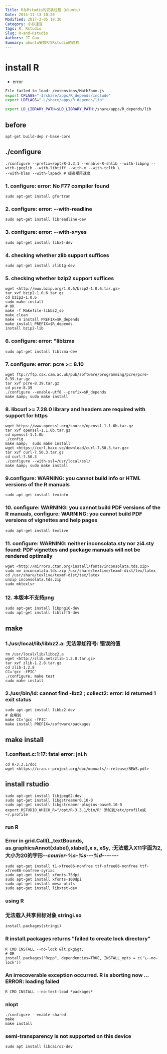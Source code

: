 ```yaml
---
Title: R与Rstudio的安装过程（ubuntu）
Date: 2014-11-13 10:20
Modified: 2017-2-05 19:30
Category: 小抄速查
Tags: R, Rstudio
Slug: R-and-Rstudio
Authors: JT Guo
Summary: ubuntu安装R与Rstudio的过程
---
```

# install R

+ error

```bash
File failed to load: /extensions/MathZoom.js
export CFLAGS="-I/share/apps/R_depends/include"
export LDFLAGS="-L/share/apps/R_depends/lib"

export LD_LIBRARY_PATH=$LD_LIBRARY_PATH:/share/apps/R_depends/lib
```

<!--more-->

## before

```shell
apt-get build-dep r-base-core
```

## ./configure

```shell
./configure --prefix=/opt/R-3.3.1 --enable-R-shlib --with-libpng --with-jpeglib --with-libtiff --with-x --with-tcltk \
--with-blas --with-lapack # 提高矩阵速度
```

### 1. configure: error: No F77 compiler found

```shell
sudo apt-get install gfortran
```

### 2. configure: error: --with-readline

```shell
sudo apt-get install libreadline-dev
```

### 3. configure: error: --with-x=yes

```shell
sudo apt-get install libxt-dev
```

### 4. checking whether zlib support suffices

```shell
sudo apt-get install zlib1g-dev
```

### 5. checking whether bzip2 support suffices

```shell
wget <http://www.bzip.org/1.0.6/bzip2-1.0.6.tar.gz>
tar xvf bzip2-1.0.6.tar.gz
cd bzip2-1.0.6
sudo make install
# OR
make -f Makefile-libbz2_so
make clean
make -n install PREFIX=$R_depends
make install PREFIX=$R_depends
install bzip2-lib
```

### 6. configure: error: "liblzma

```shell
sudo apt-get install liblzma-dev
```

### 7. configure: error: pcre &gt;= 8.10

```shell
wget ftp://ftp.csx.cam.ac.uk/pub/software/programming/pcre/pcre-8.39.tar.gz
tar xvf pcre-8.39.tar.gz
cd pcre-8.39
./configure --enable-utf8 --prefix=$R_depends
make &amp; sudo make install
```

### 8. libcurl &gt;= 7.28.0 library and headers are required with support for https

```shell
wget https://www.openssl.org/source/openssl-1.1.0b.tar.gz
tar xvf openssl-1.1.0b.tar.gz
cd openssl-1.1.0b
./config
make &amp;  sudo make install
wget <https://curl.haxx.se/download/curl-7.50.3.tar.gz>
tar xvf curl-7.50.3.tar.gz
cd curl-7.50.3
./configure --with-ssl=/usr/local/ssl/
make &amp; sudo make install
```

### 9.configure: WARNING: you cannot build info or HTML versions of the R manuals

```shell
sudo apt-get install texinfo
```

### 10. configure: WARNING: you cannot build PDF versions of the R manuals, configure: WARNING: you cannot build PDF versions of vignettes and help pages

```shell
sudo apt-get install texlive
```

### 11. configure: WARNING: neither inconsolata.sty nor zi4.sty found: PDF vignettes and package manuals will not be rendered optimally

```shell
wget <http://mirrors.ctan.org/install/fonts/inconsolata.tds.zip>
sudo mv inconsolata.tds.zip /usr/share/texlive/texmf-dist/tex/latex
cd /usr/share/texlive/texmf-dist/tex/latex
unzip inconsolata.tds.zip
sudo mktexlsr
```

### 12. 本版本不支持png

```shell
sudo apt-get install libpng16-dev
sudo apt-get install libtiff5-dev
```

## make

### 1./usr/local/lib/libbz2.a: 无法添加符号: 错误的值

```shell
rm /usr/local/lib/libbz2.a
wget <http://zlib.net/zlib-1.2.8.tar.gz>
tar xvf zlib-1.2.8.tar.gz
cd zlib-1.2.8
CC='gcc -fPIC'
./configure; make test
sudo make install
```

### 2./usr/bin/ld: cannot find -lbz2 ;  collect2: error: ld returned 1 exit status

```shell
sudo apt-get install libbz2-dev
# 会用到
make CC='gcc -fPIC'
make install PREFIX=/software/packages
```

## make install

### 1.conftest.c:1:17: fatal error: jni.h

```shell
cd R-3.3.1/doc
wget <https://cran.r-project.org/doc/manuals/r-release/NEWS.pdf>
```

## install rstudio

```shell
sudo apt-get install libjpeg62-dev
sudo apt-get install libgstreamer0.10-0
sudo apt-get install libgstreamer-plugins-base0.10-0
export RSTUDIO_WHICH_R="/opt/R-3.3.1/bin/R" 添加到/etc/profile或~/.profile
```

### run R

### Error in grid.Call(L_textBounds, as.graphicsAnnot(xlabel),xlabel),x x, x$y, :无法载入X11字面为2,大小为20的字形-*-courier-%s-%s-*-*-%d-*-*-*-*-*-*-*

```shell
sudo apt-get install t1-xfree86-nonfree ttf-xfree86-nonfree ttf-xfree86-nonfree-syriac
sudo apt-get install xfonts-75dpi
sudo apt-get install xfonts-100dpi
sudo apt-get install mesa-utils
sudo apt-get install libxtst-dev
```

### using R

### 无法载入共享目标对象 stringi.so

```shell
install.packages(stringi)
```

### R install.packages returns "failed to create lock directory"

```shell
R CMD INSTALL --no-lock &lt;pkg&gt;
# OR
install.packages("Rcpp", dependencies=TRUE, INSTALL_opts = c('\--no-lock'))
```

### An irrecoverable exception occurred. R is aborting now ... ERROR: loading failed

```shell
R CMD INSTALL --no-test-load *packages*
```

### nlopt

```shell
./configure --enable-shared
make
make install
```

### semi-transparency is not supported on this device

```shell
sudo apt install libcairo2-dev
```